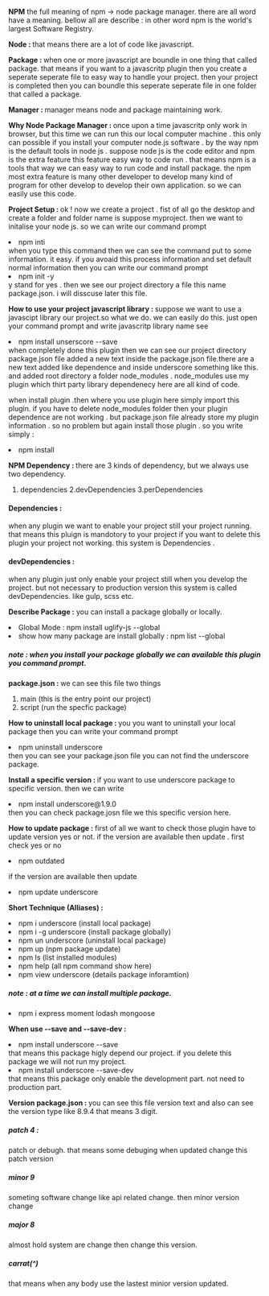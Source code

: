 <b>NPM</b>
the full meaning of npm -> node package manager. there are all word have a meaning. bellow all are describe : in  other word npm is the world's largest Software Registry. 

<b>Node : </b>
that means there are a lot of code like javascript.

<b>Package : </b>
when one or more javascript are boundle in one thing that called package. that means if you want to a javascritp plugin then you create a
seperate seperate file to easy way to handle your project. then your project is completed then you can boundle this seperate seperate file
in one folder that called a package.

<b>Manager : </b>
manager means node and package maintaining work.

<b> Why Node Package Manager : </b>
once upon a time javascritp only work in browser, but this time we can run this our local computer machine . this only can possible if you install your computer node.js software . by the way npm is the default tools in node js . suppose node js is the code editor and npm is the extra feature this feature easy way to code run . that means npm is a tools that way we can easy way to run code and install package. the npm most extra feature is
many other developer to develop many kind of program for other develop to develop their own application. so we can easily use this code.

<b>Project Setup : </b>
ok ! now we create a project . fist of all go the desktop and create a folder and folder name is suppose myproject. then we want to initalise your node js. so we can write our command prompt

<li>npm inti</li>
when you type this command then we can see the command put to some information. it easy. if you avoaid this process information and set
default normal information then you can write our command prompt 

<li>npm init -y </li>
y stand for yes . then we see our project directory a file this name package.json. i will disscuse later this file.

<b>How to use your project javascript library : </b>
suppose we want to use a javascipt library our project.so what we do. we can easily do this. just open your command prompt and write
javascritp library name see

<li>npm install unserscore --save</li>
when completely done this plugin then we can see our project directory package.json file added a new text inside the package.json file.there are a new text added like dependence and inside underscore something like this. and added root directory a folder node_modules . node_modules use my plugin which thirt party library dependenecy here are all kind of code.

when install plugin .then where you use plugin here simply import this plugin.  if you have to delete node_modules folder then your plugin dependence are not working . but package.json file already store my plugin information . so no problem but again install those plugin . so you write simply :

<li>npm install</li>

<b>NPM Dependency : </b>
there are 3 kinds of dependency, but we always use two dependency.
1. dependencies
2.devDependencies
3.perDependencies

<h4>Dependencies : </h4>
when any plugin we want to enable your project still your project running. that means this pluign is mandotory to your project if you want to delete this plugin your project not working. this system is Dependencies .

<h4>devDependencies : </h4>
when any plugin just only enable your project still when you develop the project. but not necessary to production version this system is called devDependencies. like gulp, scss etc.

<b>Describe Package :</b>
you can install a package globally or locally. 
<li>Global Mode :  npm install uglify-js --global</li>
<li>show how many package are install globally : npm list --global</li>
<h5>note : when you install your package globally we can available this plugin you command prompt. </h5>

<b>package.json : </b>
we can see this file two things
1. main (this is the entry point our project) 
2. script (run the specfic package)

<b>How to uninstall local package :  </b>
you you want to uninstall your local package then you can write your command prompt
<li>npm uninstall underscore</li>
then you can see your package.json file you can not find the underscore package.

<b>Install a specific version : </b>
if you want to use underscore package to specific version. then we can write
<li>npm install underscore@1.9.0</li>
then you can check package.josn file we this specific version here.

<b>How to update package : </b>
first of all we want to check those plugin have to update version yes or not. if the version are available
then update . first check yes or no
<li>npm outdated</li>

if the version are available then update
<li>npm update underscore</li>

<b>Short Technique (Alliases) : </b>
<li>npm i underscore (install local package)</li>
<li>npm i -g underscore (install package globally)</li>
<li>npm un  underscore (uninstall local package)</li>
<li>npm up (npm package update)</li>
<li>npm ls (list installed modules)</li>
<li>npm help (all npm command show here)</li>
<li>npm view underscore (details package inforamtion)</li>

<h5>note : at a time we can install multiple package.</h5>
<li>npm i express moment lodash mongoose</li>

<b>When use --save and --save-dev :</b>
<li>npm install underscore --save</li>
that means this package higly depend our project. if you delete this package we will not run my project.
<li>npm install underscore --save-dev</li>
that means this package only enable the development part. not need to production part.


<b>Version package.json : </b>
you can see this file version text and also can see the version type like 8.9.4 that means 3 digit. 

<h5>patch 4 : </h5>
patch or debugh. that means some debuging when updated change this patch version

<h5>minor 9</h5>
someting software change like api related change. then minor version change

<h5>major 8</h5>
almost hold system are change then change this version.

<h5>carrat(^)</h5>
that means when any body use the lastest minior version updated.




























































